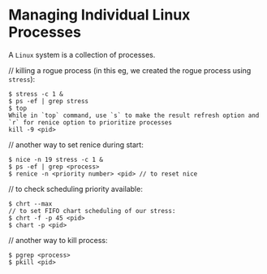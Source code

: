 # **Managing Individual Linux Processes**

A `Linux` system is a collection of processes.

// killing a rogue process (in this eg, we created the rogue process using `stress`):
    
    $ stress -c 1 &
    $ ps -ef | grep stress
    $ top
    While in `top` command, use `s` to make the result refresh option and `r` for renice option to prioritize processes
    kill -9 <pid>

// another way to set renice during start:
    
    $ nice -n 19 stress -c 1 &
    $ ps -ef | grep <process>
    $ renice -n <priority number> <pid> // to reset nice

// to check scheduling priority available: 

    $ chrt --max
    // to set FIFO chart scheduling of our stress:
    $ chrt -f -p 45 <pid>
    $ chart -p <pid>

// another way to kill process: 

    $ pgrep <process>
    $ pkill <pid>